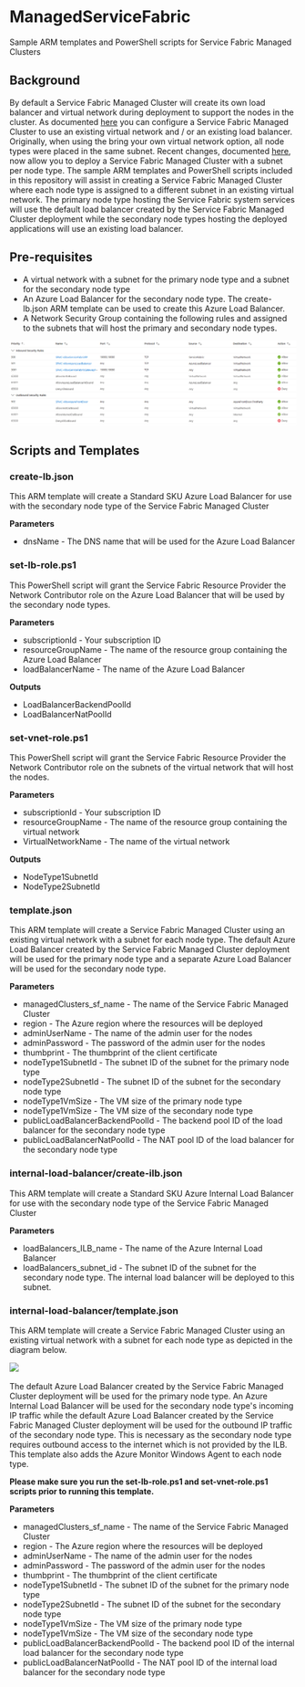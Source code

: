 # ManagedServiceFabric
Sample ARM templates and PowerShell scripts for Service Fabric Managed Clusters

## Background
By default a Service Fabric Managed Cluster will create its own load balancer and virtual network during deployment to support the nodes in the cluster. As documented [here](https://learn.microsoft.com/en-us/azure/service-fabric/how-to-managed-cluster-networking) you can configure a Service Fabric Managed Cluster to use an existing virtual network and / or an existing load balancer. Originally, when using the bring your own virtual network option, all node types were placed in the same subnet. Recent changes, documented [here](https://learn.microsoft.com/en-us/azure/service-fabric/how-to-managed-cluster-deploy-with-subnet-per-nodetype), now allow you to deploy a Service Fabric Managed Cluster with a subnet per node type. The sample ARM templates and PowerShell scripts included in this repository will assist in creating a Service Fabric Managed Cluster where each node type is assigned to a different subnet in an existing virtual network. The primary node type hosting the Service Fabric system services will use the default load balancer created by the Service Fabric Managed Cluster deployment while the secondary node types hosting the deployed applications will use an existing load balancer.

## Pre-requisites ##
- A virtual network with a subnet for the primary node type and a subnet for the secondary node type
- An Azure Load Balancer for the secondary node type. The create-lb.json ARM template can be used to create this Azure Load Balancer.
- A Network Security Group containing the following rules and assigned to the subnets that will host the primary and secondary node types.

![](media/nsg.png)

## Scripts and Templates
### create-lb.json
This ARM template will create a Standard SKU Azure Load Balancer for use with the secondary node type of the Service Fabric Managed Cluster

**Parameters**
- dnsName - The DNS name that will be used for the Azure Load Balancer

### set-lb-role.ps1
This PowerShell script will grant the Service Fabric Resource Provider the Network Contributor role on the Azure Load Balancer that will be used by the secondary node types.

**Parameters**
- subscriptionId - Your subscription ID
- resourceGroupName - The name of the resource group containing the Azure Load Balancer
- loadBalancerName - The name of the Azure Load Balancer

**Outputs**
- LoadBalancerBackendPoolId
- LoadBalancerNatPoolId

### set-vnet-role.ps1
This PowerShell script will grant the Service Fabric Resource Provider the Network Contributor role on the subnets of the virtual network that will host the nodes.

**Parameters**
- subscriptionId - Your subscription ID
- resourceGroupName - The name of the resource group containing the virtual network
- VirtualNetworkName - The name of the virtual network

**Outputs**
- NodeType1SubnetId
- NodeType2SubnetId

### template.json ###
This ARM template will create a Service Fabric Managed Cluster using an existing virtual network with a subnet for each node type. The default Azure Load Balancer created by the Service Fabric Managed Cluster deployment will be used for the primary node type and a separate Azure Load Balancer will be used for the secondary node type.

**Parameters**

- managedClusters_sf_name - The name of the Service Fabric Managed Cluster
- region - The Azure region where the resources will be deployed
- adminUserName - The name of the admin user for the nodes
- adminPassword - The password of the admin user for the nodes
- thumbprint - The thumbprint of the client certificate
- nodeType1SubnetId - The subnet ID of the subnet for the primary node type
- nodeType2SubnetId - The subnet ID of the subnet for the secondary node type
- nodeType1VmSize - The VM size of the primary node type
- nodeType1VmSize - The VM size of the secondary node type
- publicLoadBalancerBackendPoolId - The backend pool ID of the load balancer for the secondary node type
- publicLoadBalancerNatPoolId - The NAT pool ID of the load balancer for the secondary node type

### internal-load-balancer/create-ilb.json
This ARM template will create a Standard SKU Azure Internal Load Balancer for use with the secondary node type of the Service Fabric Managed Cluster

**Parameters**
- loadBalancers_ILB_name - The name of the Azure Internal Load Balancer
- loadBalancers_subnet_id - The subnet ID of the subnet for the secondary node type. The internal load balancer will be deployed to this subnet.

### internal-load-balancer/template.json ###
This ARM template will create a Service Fabric Managed Cluster using an existing virtual network with a subnet for each node type as depicted in the diagram below.

![](https://learn.microsoft.com/en-us/azure/service-fabric/media/how-to-managed-cluster-networking/sfmc-byolb-scenario-3.png)

The default Azure Load Balancer created by the Service Fabric Managed Cluster deployment will be used for the primary node type. An Azure Internal Load Balancer will be used for the secondary node type's incoming IP traffic while the default Azure Load Balancer created by the Service Fabric Managed Cluster deployment will be used for the outbound IP traffic of the secondary node type. This is necessary as the secondary node type requires outbound access to the internet which is not provided by the ILB. This template also adds the Azure Monitor Windows Agent to each node type.

**Please make sure you run the set-lb-role.ps1 and set-vnet-role.ps1 scripts prior to running this template.**

**Parameters**

- managedClusters_sf_name - The name of the Service Fabric Managed Cluster
- region - The Azure region where the resources will be deployed
- adminUserName - The name of the admin user for the nodes
- adminPassword - The password of the admin user for the nodes
- thumbprint - The thumbprint of the client certificate
- nodeType1SubnetId - The subnet ID of the subnet for the primary node type
- nodeType2SubnetId - The subnet ID of the subnet for the secondary node type
- nodeType1VmSize - The VM size of the primary node type
- nodeType1VmSize - The VM size of the secondary node type
- publicLoadBalancerBackendPoolId - The backend pool ID of the internal load balancer for the secondary node type
- publicLoadBalancerNatPoolId - The NAT pool ID of the internal load balancer for the secondary node type